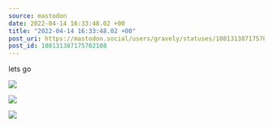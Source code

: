 ```yaml
---
source: mastodon
date: 2022-04-14 16:33:48.02 +00
title: "2022-04-14 16:33:48.02 +00"
post_uri: https://mastodon.social/users/gravely/statuses/108131387175702108
post_id: 108131387175702108
---
```

lets go


![](/images/108131386859928878.png)

![](/images/108131386991676639.png)

![](/images/108131387097953077.jpg)

